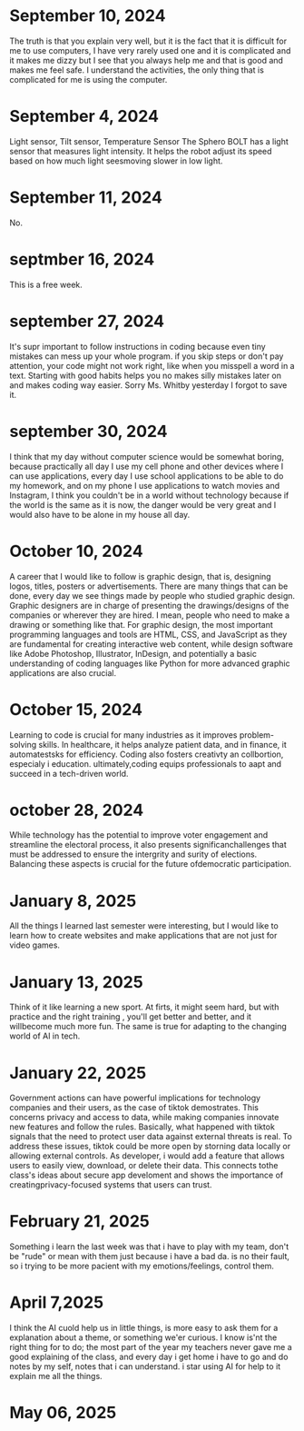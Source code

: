 # September 10, 2024
The truth is that you explain very well, but it is the fact that it is difficult for me to use computers, I have very rarely used one and it is complicated and it makes me dizzy but I see that you always help me and that is good and makes me feel safe. I understand the activities, the only thing that is complicated for me is using the computer.
# September 4, 2024
Light sensor, Tilt sensor, Temperature  Sensor
The Sphero BOLT has a light sensor that measures light intensity. It helps the robot adjust its speed based on how much light seesmoving slower in low light.
# September 11, 2024
No.
# septmber 16, 2024
This is a free week.
# september 27, 2024
It's supr important to follow instructions in coding because even tiny mistakes can mess up your whole program. if you skip steps or don't pay attention, your code might not work right, like when you misspell a word in a text. Starting with good habits helps you no makes silly mistakes later on and makes coding way easier.
Sorry Ms. Whitby yesterday I forgot to save it. 
# september 30, 2024
I think that my day without computer science would be somewhat boring, because practically all day I use my cell phone and other devices where I can use applications, every day I use school applications to be able to do my homework, and on my phone I use applications to watch movies and Instagram, I think you couldn't be in a world without technology because if the world is the same as it is now, the danger would be very great and I would also have to be alone in my house all day.
# October 10, 2024
A career that I would like to follow is graphic design, that is, designing logos, titles, posters or advertisements. There are many things that can be done, every day we see things made by people who studied graphic design.
Graphic designers are in charge of presenting the drawings/designs of the companies or wherever they are hired. I mean, people who need to make a drawing or something like that.
For graphic design, the most important programming languages ​​and tools are HTML, CSS, and JavaScript as they are fundamental for creating interactive web content, while design software like Adobe Photoshop, Illustrator, InDesign, and potentially a basic understanding of coding languages ​​like Python for more advanced graphic applications are also crucial.
# October 15, 2024
Learning to code is crucial for many industries as it improves problem-solving skills. In healthcare, it helps analyze patient data, and in finance, it automatestsks for efficiency. Coding also fosters creativty an collbortion, especialy i education. ultimately,coding equips professionals to aapt and succeed in a tech-driven world.
# october 28, 2024
While technology has the potential to improve voter engagement and streamline the electoral process, it also presents significanchallenges that must be addressed to ensure the intergrity and surity of elections. Balancing these aspects is crucial for the future ofdemocratic participation.
# January 8, 2025
All the things I learned last semester were interesting, but I would like to learn how to create websites and make applications that are not just for video games.
# January 13, 2025
Think of it like learning a new sport. At firts, it might seem hard, but with practice and the right training , you'll get better and better, and it willbecome much more fun. The same is true for adapting to the changing world of AI in tech.
# January 22, 2025
Government actions can have powerful implications for technology companies and their users, as the case of tiktok demostrates. This concerns privacy and access to data, while making companies innovate new features and follow the rules. Basically, what happened with tiktok signals that the need to protect user data against external threats is real. To address these issues, tiktok could be more open by storning data locally or allowing external controls. As  developer, i would add a feature that allows users to easily view, download, or delete their data. This connects tothe class's ideas about secure app develoment and shows the importance of creatingprivacy-focused systems that users can trust.
# February 21, 2025
Something i learn the last week was that i have to play with my team, don't be "rude" or mean with them just because i have a bad da. is no their fault, so i trying to be more pacient with my emotions/feelings, control them.

# April 7,2025
I think the AI cuold help us in little things, is more easy to ask them for a explanation about a theme, or something we'er curious. I know is'nt the right thing for to do; the most part of the year my teachers never gave me a good explaining of the class, and every day i get home i have to go and do notes by my self, notes that i can understand. i star using AI for help to it explain me all the things.

# May 06, 2025
